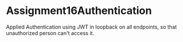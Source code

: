 # Assignment16Authentication
Applied Authentication using JWT in loopback on all endpoints, so that unauthorized person can't access it.
